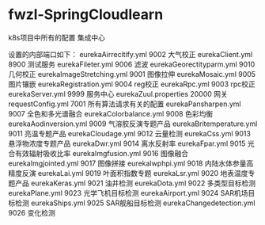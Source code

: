 # fwzl-SpringCloudlearn
k8s项目中所有的配置
  集成中心
  
设置的内部端口如下：
  eurekaAirrecitify.yml  9002   大气校正
  eurekaClient.yml   8900   测试服务
  eurekaFileter.yml   9006   滤波
  eurekaGeorectityparm.yml     9010   几何校正
  eurekaImageStretching.yml 9001  图像拉伸
  eurekaMosaic.yml 9005   图片镶嵌
  eurekaRegistration.yml  9004    reg校正
  eurekaRpc.yml 9003  rpc校正
  eurekaServer.yml  9999  服务中心
  eurekaZuul.properties 20000   网关
  requestConfig.yml 7001    所有算法请求有关的配置
  eurekaPansharpen.yml  9007  全色和多光谱融合 
  eurekaColorbalance.yml  9008  色彩均衡 
  eurekaAodinversion.yml  9009  气溶胶反演专题产品
  eurekaBritemperature.yml  9011 亮温专题产品
  eurekaCloudage.yml  9012  云量检测
  eurekaCss.yml   9013    悬浮物浓度专题产品
  eurekaDwr.yml   9014    离水反射率
  eurekaFpar.yml  9015    光合有效辐射吸收比率
  eurekaImgfusion.yml  9016 图像融合
  eurekaImgjointed.yml  9017    图像拼接
  eurekaIwphpi.yml  9018    内陆水体参量高精度反演
  eurekaLai.yml   9019    叶面积指数专题
  eurekaLsr.yml   9020  地表温度专题产品
  eurekaKeras.yml   9021  油井检测
  eurekaDota.yml   9022  多类型目标检测
  eurekaPlane.yml   9023  光学飞机目标检测
  eurekaAirport.yml   9024  SAR机场目标检测
  eurekaShips.yml   9025  SAR舰船目标检测
  eurekaChangedetection.yml   9026  变化检测
